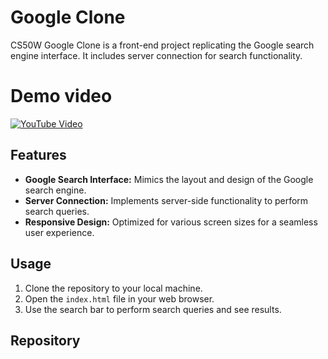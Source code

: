 #  Google Clone

CS50W Google Clone is a front-end project replicating the Google search engine interface. It includes server connection for search functionality.

# Demo video

[![YouTube Video](https://img.youtube.com/vi/tLvVi3M4MHk/maxresdefault.jpg)](https://www.youtube-nocookie.com/embed/tLvVi3M4MHk?si=i5h2tXAbuiz8iqur)

## Features

- **Google Search Interface:** Mimics the layout and design of the Google search engine.
- **Server Connection:** Implements server-side functionality to perform search queries.
- **Responsive Design:** Optimized for various screen sizes for a seamless user experience.

## Usage

1. Clone the repository to your local machine.
2. Open the `index.html` file in your web browser.
3. Use the search bar to perform search queries and see results.

## Repository



